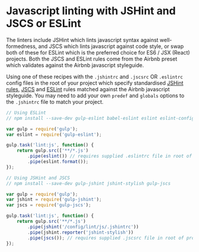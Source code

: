 # Javascript linting with JSHint and JSCS or ESLint

The linters include JSHint which lints javascript syntax against well-formedness, and JSCS which lints javascript against code style, or swap both of these for ESLint which is the preferred choice for ES6 / JSX (React) projects. Both the JSCS and ESLint rules come from the Airbnb preset which validates against the Airbnb javascript styleguide.

Using one of these recipes with the `.jshintrc` and `.jscsrc` OR `.eslintrc` config files in the root of your project which specify standardised [JSHint rules](http://jshint.com/docs/options/), [JSCS](https://github.com/jscs-dev/node-jscs/blob/master/presets/airbnb.json) and [ESLint](https://github.com/airbnb/javascript/tree/master/packages/eslint-config-airbnb) rules matched against the Airbnb javascript styleguide. You may need to add your own `predef` and `globals` options to the `.jshintrc` file to match your project.

```js
// Using ESLint
// npm install --save-dev gulp-eslint babel-eslint eslint eslint-config-airbnb eslint-plugin-react

var gulp = require('gulp');
var eslint = require('gulp-eslint');

gulp.task('lint:js', function() {
	return gulp.src(['**/*.js')
        .pipe(eslint()) // requires supplied .eslintrc file in root of project
        .pipe(eslint.format());
});
```

```js
// Using JSHint and JSCS
// npm install --save-dev gulp-jshint jshint-stylish gulp-jscs

var gulp = require('gulp');
var jshint = require('gulp-jshint');
var jscs = require('gulp-jscs');

gulp.task('lint:js', function() {
    return gulp.src('**/*.js')
        .pipe(jshint('/config/lint/js/.jshintrc'))
        .pipe(jshint.reporter('jshint-stylish'))
        .pipe(jscs()); // requires supplied .jscsrc file in root of project
});
```